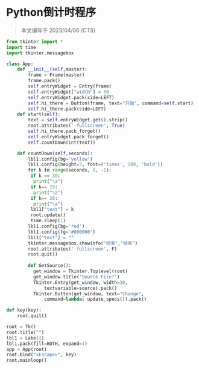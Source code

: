 # Python倒计时程序

> 本文编写于 2023/04/06 (CTS)

```python
from tkinter import *
import time
import tkinter.messagebox

class App:
    def __init__(self,master):
        frame = Frame(master)
        frame.pack()
        self.entryWidget = Entry(frame)
        self.entryWidget["width"] = 50
        self.entryWidget.pack(side=LEFT)
        self.hi_there = Button(frame, text="开始", command=self.start)
        self.hi_there.pack(side=LEFT)
    def start(self):
        text = self.entryWidget.get().strip()
        root.attributes('-fullscreen', True)
        self.hi_there.pack_forget()
        self.entryWidget.pack_forget()
        self.countDown(int(text))

    def countDown(self,seconds):
        lbl1.config(bg='yellow')
        lbl1.config(height=3, font=('times', 200, 'bold'))
        for k in range(seconds, 0, -1):
         if k == 30:
          print("\a")
         if k== 29:
          print("\a")
         if k== 28:
          print("\a")
         lbl1["text"] = k
         root.update()
         time.sleep(1)
        lbl1.config(bg='red')
        lbl1.config(fg='#000000')
        lbl1["text"] = ""
        tkinter.messagebox.showinfo("结束","结束")
        root.attributes('-fullscreen', F)
        root.quit()
        
        def GetSource():
          get_window = Tkinter.Toplevel(root)
          get_window.title('Source File?')
          Tkinter.Entry(get_window, width=30,
              textvariable=source).pack()
          Tkinter.Button(get_window, text="Change",
              command=lambda: update_specs()).pack()

def key(key):
	root.quit()

root = Tk()
root.title("")
lbl1 = Label()
lbl1.pack(fill=BOTH, expand=1)
app = App(root)
root.bind("<Escape>", key)
root.mainloop()
```


<script src="https://giscus.app/client.js"
    data-repo="liuzihaohao/liuzihaohao.github.io"
    data-repo-id="R_kgDOI3HDkw"
    data-category="Announcements"
    data-category-id="DIC_kwDOI3HDk84CT4T2"
    data-mapping="pathname"
    data-strict="1"
    data-reactions-enabled="1"
    data-emit-metadata="0"
    data-input-position="top"
    data-theme="preferred_color_scheme"
    data-lang="zh-CN"
    data-loading="lazy"
    crossorigin="anonymous"
    async>
</script>
